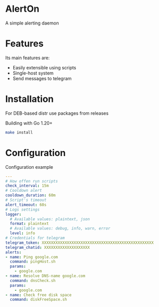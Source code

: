 # AlertOn

A simple alerting daemon

# Features

Its main features are:

- Easily extensible using scripts
- Single-host system
- Send messages to telegram

# Installation

For DEB-based distr use packages from releases

Building with Go 1.20+

```sh
make install
```

# Configuration

Configuration example

```yaml
---
# How offen run scripts
check_interval: 15m
# Cooldown alert
cooldown_duration: 60m
# Script's timeout
alert_timeout: 60s
# Logs settings
logger:
  # Available values: plaintext, json
  format: plaintext
  # Available values: debug, info, warn, error
  level: info
# Credentials for telegram
telegram_token: XXXXXXXXXXXXXXXXXXXXXXXXXXXXXXXXXXXXXXXXXXXXXXXXX
telegram_chatid: XXXXXXXXXXXXXXXXXXXX
alerts:
- name: Ping google.com
  command: pingHost.sh
  params:
    - google.com
- name: Resolve DNS-name google.com
  command: dnsCheck.sh
  params:
    - google.com
- name: Check free disk space
  command: diskFreeSpace.sh
```
